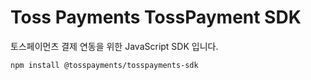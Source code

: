 # Toss Payments TossPayment SDK

토스페이먼츠 결제 연동을 위한 JavaScript SDK 입니다.

```bash
npm install @tosspayments/tosspayments-sdk
```
